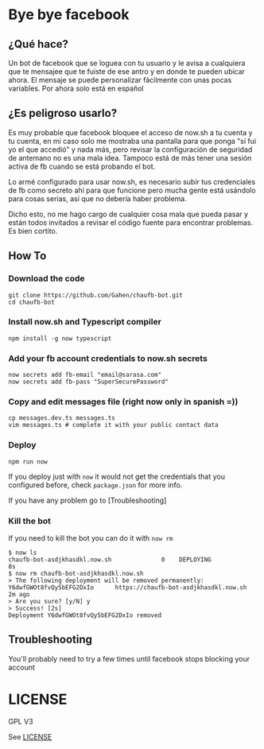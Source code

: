 # Bye bye facebook

## ¿Qué hace?

Un bot de facebook que se loguea con tu usuario y le avisa a cualquiera que te mensajee que te fuiste de ese antro y en donde te pueden ubicar ahora. El mensaje se puede personalizar fácilmente con unas pocas variables. Por ahora solo está en español

## ¿Es peligroso usarlo?

Es muy probable que facebook bloquee el acceso de now.sh a tu cuenta y tu cuenta, en mi caso solo me mostraba una pantalla para que ponga "sí fui yo el que accedió" y nada más, pero revisar la configuración de seguridad de antemano no es una mala idea. Tampoco está de más tener una sesión activa de fb cuando se está probando el bot.

Lo armé configurado para usar now.sh, es necesario subir tus credenciales de fb como secreto ahí para que funcione pero mucha gente está usándolo para cosas serias, así que no debería haber problema.

Dicho esto, no me hago cargo de cualquier cosa mala que pueda pasar y están todos invitados a revisar el código fuente para encontrar problemas. Es bien cortito.

## How To

### Download the code

```
git clone https://github.com/Gahen/chaufb-bot.git
cd chaufb-bot
```

### Install now.sh and Typescript compiler

```
npm install -g now typescript
```

### Add your fb account credentials to now.sh secrets

```
now secrets add fb-email "email@sarasa.com"
now secrets add fb-pass "SuperSecurePassword"
```

### Copy and edit messages file (right now only in spanish =))

```
cp messages.dev.ts messages.ts
vim messages.ts # complete it with your public contact data
```

### Deploy 

`npm run now`

If you deploy just with `now` it would not get the credentials that you configured before, check `package.json` for more info.

If you have any problem go to [Troubleshooting]

### Kill the bot

If you need to kill the bot you can do it with `now rm`

```
$ now ls
chaufb-bot-asdjkhasdkl.now.sh              0    DEPLOYING              8s
$ now rm chaufb-bot-asdjkhasdkl.now.sh
> The following deployment will be removed permanently:
Y6dwfGWOt8fvQy5bEFG2DxIo      https://chaufb-bot-asdjkhasdkl.now.sh      2m ago
> Are you sure? [y/N] y
> Success! [2s]
Deployment Y6dwfGWOt8fvQy5bEFG2DxIo removed
```

## Troubleshooting

You'll probably need to try a few times until facebook stops blocking your account

# LICENSE

GPL V3

See [LICENSE](https://github.com/Gahen/chaufb-bot/blob/master/LICENSE)
